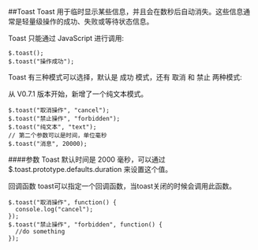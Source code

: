 ##Toast
Toast 用于临时显示某些信息，并且会在数秒后自动消失。这些信息通常是轻量级操作的成功、失败或等待状态信息。

Toast 只能通过 JavaScript 进行调用:
```
$.toast();
$.toast("操作成功");
```
Toast 有三种模式可以选择，默认是 成功 模式，还有 取消 和 禁止 两种模式:

从 V0.7.1 版本开始，新增了一个纯文本模式。
```
$.toast("取消操作", "cancel");
$.toast("禁止操作", "forbidden");
$.toast("纯文本", "text");
// 第二个参数可以是时间，单位毫秒
$.toast("消息", 20000);
```
####参数
Toast 默认时间是 2000 毫秒，可以通过 $.toast.prototype.defaults.duration 来设置这个值。

回调函数
toast可以指定一个回调函数，当toast关闭的时候会调用此函数。
```
$.toast("取消操作", function() {
  console.log("cancel");
});
$.toast("禁止操作", "forbidden", function() {
  //do something
});
```